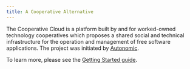 ```yaml
---
title: A Cooperative Alternative
---
```


The Cooperative Cloud is a platform built by and for worked-owned technology
cooperatives which proposes a shared social and technical infrastructure for
the operation and management of free software applications. The project was
initiated by [Autonomic].

To learn more, please see the [Getting Started guide].

[autonomic]: https://autonomic.zone/
[getting started guide]: getting-started/guide.md
